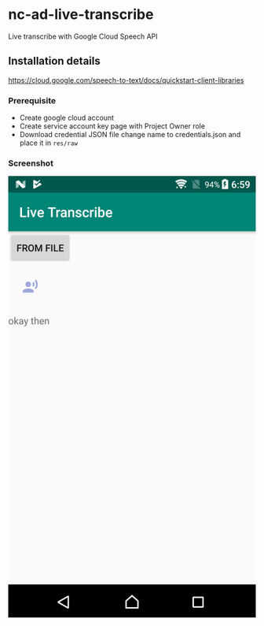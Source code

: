 # nc-ad-live-transcribe
Live transcribe with Google Cloud Speech API

## Installation details
https://cloud.google.com/speech-to-text/docs/quickstart-client-libraries

### Prerequisite
- Create google cloud account
- Create service account key page with Project Owner role
- Download credential JSON file change name to credentials.json and place it in `res/raw`

### Screenshot
![Screenshot](screenshot.png)
